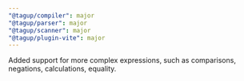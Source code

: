 ```yaml
---
"@tagup/compiler": major
"@tagup/parser": major
"@tagup/scanner": major
"@tagup/plugin-vite": major
---
```


Added support for more complex expressions, such as comparisons, negations, calculations, equality.
